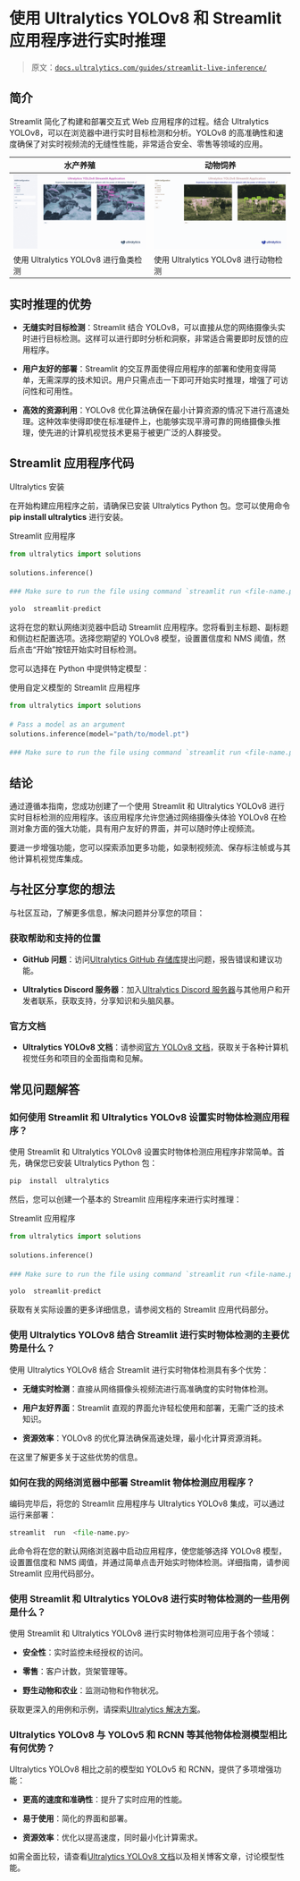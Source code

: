 # 使用 Ultralytics YOLOv8 和 Streamlit 应用程序进行实时推理

> 原文：[`docs.ultralytics.com/guides/streamlit-live-inference/`](https://docs.ultralytics.com/guides/streamlit-live-inference/)

## 简介

Streamlit 简化了构建和部署交互式 Web 应用程序的过程。结合 Ultralytics YOLOv8，可以在浏览器中进行实时目标检测和分析。YOLOv8 的高准确性和速度确保了对实时视频流的无缝性性能，非常适合安全、零售等领域的应用。

| 水产养殖 | 动物饲养 |
| --- | --- |
| ![使用 Ultralytics YOLOv8 进行鱼类检测](img/bd91e915f0895fabbbe54fef8a7b0893.png) | ![使用 Ultralytics YOLOv8 进行动物检测](img/7f3224717b8b1cb8434178dedd432659.png) |
| 使用 Ultralytics YOLOv8 进行鱼类检测 | 使用 Ultralytics YOLOv8 进行动物检测 |

## 实时推理的优势

+   **无缝实时目标检测**：Streamlit 结合 YOLOv8，可以直接从您的网络摄像头实时进行目标检测。这样可以进行即时分析和洞察，非常适合需要即时反馈的应用程序。

+   **用户友好的部署**：Streamlit 的交互界面使得应用程序的部署和使用变得简单，无需深厚的技术知识。用户只需点击一下即可开始实时推理，增强了可访问性和可用性。

+   **高效的资源利用**：YOLOv8 优化算法确保在最小计算资源的情况下进行高速处理。这种效率使得即使在标准硬件上，也能够实现平滑可靠的网络摄像头推理，使先进的计算机视觉技术更易于被更广泛的人群接受。

## Streamlit 应用程序代码

Ultralytics 安装

在开始构建应用程序之前，请确保已安装 Ultralytics Python 包。您可以使用命令 **pip install ultralytics** 进行安装。

Streamlit 应用程序

```py
from ultralytics import solutions

solutions.inference()

### Make sure to run the file using command `streamlit run <file-name.py>` 
```

```py
yolo  streamlit-predict 
```

这将在您的默认网络浏览器中启动 Streamlit 应用程序。您将看到主标题、副标题和侧边栏配置选项。选择您期望的 YOLOv8 模型，设置置信度和 NMS 阈值，然后点击“开始”按钮开始实时目标检测。

您可以选择在 Python 中提供特定模型：

使用自定义模型的 Streamlit 应用程序

```py
from ultralytics import solutions

# Pass a model as an argument
solutions.inference(model="path/to/model.pt")

### Make sure to run the file using command `streamlit run <file-name.py>` 
```

## 结论

通过遵循本指南，您成功创建了一个使用 Streamlit 和 Ultralytics YOLOv8 进行实时目标检测的应用程序。该应用程序允许您通过网络摄像头体验 YOLOv8 在检测对象方面的强大功能，具有用户友好的界面，并可以随时停止视频流。

要进一步增强功能，您可以探索添加更多功能，如录制视频流、保存标注帧或与其他计算机视觉库集成。

## 与社区分享您的想法

与社区互动，了解更多信息，解决问题并分享您的项目：

### 获取帮助和支持的位置

+   **GitHub 问题**：访问[Ultralytics GitHub 存储库](https://github.com/ultralytics/ultralytics/issues)提出问题，报告错误和建议功能。

+   **Ultralytics Discord 服务器**：加入[Ultralytics Discord 服务器](https://ultralytics.com/discord/)与其他用户和开发者联系，获取支持，分享知识和头脑风暴。

### 官方文档

+   **Ultralytics YOLOv8 文档**：请参阅[官方 YOLOv8 文档](https://docs.ultralytics.com/)，获取关于各种计算机视觉任务和项目的全面指南和见解。

## 常见问题解答

### 如何使用 Streamlit 和 Ultralytics YOLOv8 设置实时物体检测应用程序？

使用 Streamlit 和 Ultralytics YOLOv8 设置实时物体检测应用程序非常简单。首先，确保您已安装 Ultralytics Python 包：

```py
pip  install  ultralytics 
```

然后，您可以创建一个基本的 Streamlit 应用程序来进行实时推理：

Streamlit 应用程序

```py
from ultralytics import solutions

solutions.inference()

### Make sure to run the file using command `streamlit run <file-name.py>` 
```

```py
yolo  streamlit-predict 
```

获取有关实际设置的更多详细信息，请参阅文档的 Streamlit 应用代码部分。

### 使用 Ultralytics YOLOv8 结合 Streamlit 进行实时物体检测的主要优势是什么？

使用 Ultralytics YOLOv8 结合 Streamlit 进行实时物体检测具有多个优势：

+   **无缝实时检测**：直接从网络摄像头视频流进行高准确度的实时物体检测。

+   **用户友好界面**：Streamlit 直观的界面允许轻松使用和部署，无需广泛的技术知识。

+   **资源效率**：YOLOv8 的优化算法确保高速处理，最小化计算资源消耗。

在这里了解更多关于这些优势的信息。

### 如何在我的网络浏览器中部署 Streamlit 物体检测应用程序？

编码完毕后，将您的 Streamlit 应用程序与 Ultralytics YOLOv8 集成，可以通过运行来部署：

```py
streamlit  run  <file-name.py> 
```

此命令将在您的默认网络浏览器中启动应用程序，使您能够选择 YOLOv8 模型，设置置信度和 NMS 阈值，并通过简单点击开始实时物体检测。详细指南，请参阅 Streamlit 应用代码部分。

### 使用 Streamlit 和 Ultralytics YOLOv8 进行实时物体检测的一些用例是什么？

使用 Streamlit 和 Ultralytics YOLOv8 进行实时物体检测可应用于各个领域：

+   **安全性**：实时监控未经授权的访问。

+   **零售**：客户计数，货架管理等。

+   **野生动物和农业**：监测动物和作物状况。

获取更深入的用例和示例，请探索[Ultralytics 解决方案](https://docs.ultralytics.com/solutions)。

### Ultralytics YOLOv8 与 YOLOv5 和 RCNN 等其他物体检测模型相比有何优势？

Ultralytics YOLOv8 相比之前的模型如 YOLOv5 和 RCNN，提供了多项增强功能：

+   **更高的速度和准确性**：提升了实时应用的性能。

+   **易于使用**：简化的界面和部署。

+   **资源效率**：优化以提高速度，同时最小化计算需求。

如需全面比较，请查看[Ultralytics YOLOv8 文档](https://docs.ultralytics.com/models/yolov8)以及相关博客文章，讨论模型性能。
